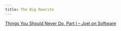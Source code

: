```yaml
---
title: The Big Rewrite 
---
```



[Things You Should Never Do, Part I – Joel on Software](https://www.joelonsoftware.com/2000/04/06/things-you-should-never-do-part-i/)

